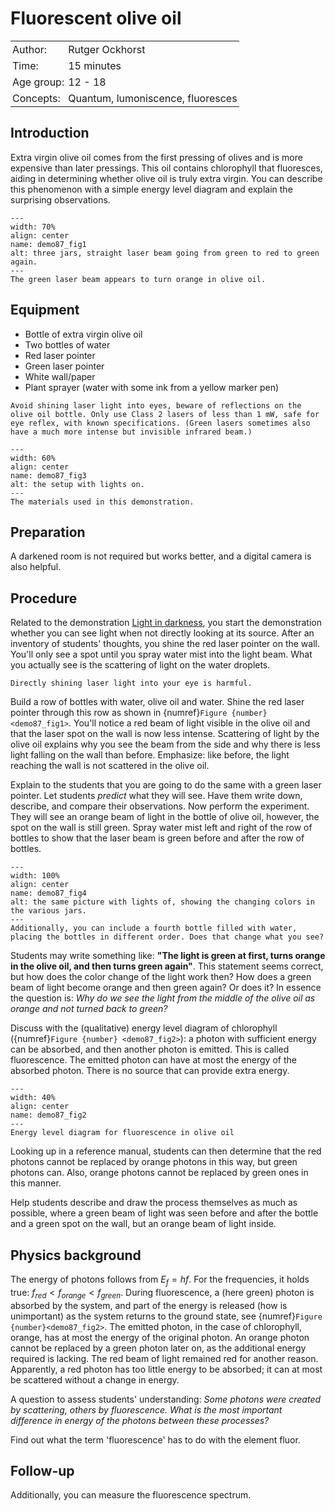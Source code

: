 # Fluorescent olive oil

<table style="width: 100%; border-collapse: collapse; border: none;">
    <tr style="background-color: var(--background-color);">  
        <td style="text-align: left; padding: 3px; border: none; color: var(--text-color)">Author:</td>
        <td style="text-align: left; padding: 3px; border: none; color: var(--text-color)">Rutger Ockhorst</td>
    </tr>
    <tr style="background-color: var(--background-color);"> 
        <td style="text-align: left; padding: 3px; border: none; color: var(--text-color)">Time:</td>
        <td style="text-align: left; padding: 3px; border: none; color: var(--text-color)">15 minutes</td>
    </tr>
    <tr style="background-color: var(--background-color);"> 
        <td style="text-align: left; padding: 3px; border: none; color: var(--text-color)">Age group:</td>
        <td style="text-align: left; padding: 3px; border: none; color: var(--text-color)">12 - 18</td>
    </tr>
    <tr style="background-color: var(--background-color);"> 
        <td style="text-align: left; padding: 3px; border: none; color: var(--text-color)">Concepts:</td>
        <td style="text-align: left; padding: 3px; border: none; color: var(--text-color)">Quantum, lumoniscence, fluoresces</td>
    </tr>
</table>

## Introduction

Extra virgin olive oil comes from the first pressing of olives and is more expensive than later pressings. This oil contains chlorophyll that fluoresces, aiding in determining whether olive oil is truly extra virgin. You can describe this phenomenon with a simple energy level diagram and explain the surprising observations.

```{figure} demo87_figure1.jpg
---
width: 70%
align: center
name: demo87_fig1
alt: three jars, straight laser beam going from green to red to green again.
---
The green laser beam appears to turn orange in olive oil. 
```

## Equipment

- Bottle of extra virgin olive oil
- Two bottles of water
- Red laser pointer
- Green laser pointer
- White wall/paper
- Plant sprayer (water with some ink from a yellow marker pen)

```{warning}
Avoid shining laser light into eyes, beware of reflections on the olive oil bottle. Only use Class 2 lasers of less than 1 mW, safe for eye reflex, with known specifications. (Green lasers sometimes also have a much more intense but invisible infrared beam.)
```

```{figure} demo87_figure3.jpg
---
width: 60%
align: center
name: demo87_fig3
alt: the setup with lights on.
---
The materials used in this demonstration.
```

## Preparation

A darkened room is not required but works better, and a digital camera is also helpful.

## Procedure

Related to the demonstration [Light in darkness](../demo03/demo03.md), you start the demonstration whether you can see light when not directly looking at its source. After an inventory of students' thoughts, you shine the red laser pointer on the wall. You'll only see a spot until you spray water mist into the light beam. What you actually see is the scattering of light on the water droplets. 

```{warning}
Directly shining laser light into your eye is harmful.
```

Build a row of bottles with water, olive oil and water. Shine the red laser pointer through this row as shown in {numref}`Figure {number} <demo87_fig1>`. You'll notice a red beam of light visible in the olive oil and that the laser spot on the wall is now less intense. Scattering of light by the olive oil explains why you see the beam from the side and why there is less light falling on the wall than before. Emphasize: like before, the light reaching the wall is not scattered in the olive oil.

Explain to the students that you are going to do the same with a green laser pointer. Let students *predict* what they will see. Have them write down, describe, and compare their observations. Now perform the experiment. They will see an orange beam of light in the bottle of olive oil, however, the spot on the wall is still green. Spray water mist left and right of the row of bottles to show that the laser beam is green before and after the row of bottles.

```{figure} demo87_figure4.jpg
---
width: 100%
align: center
name: demo87_fig4
alt: the same picture with lights of, showing the changing colors in the various jars.
---
Additionally, you can include a fourth bottle filled with water, placing the bottles in different order. Does that change what you see?
```

Students may write something like: **"The light is green at first, turns orange in the olive oil, and then turns green again"**. This statement seems correct, but how does the color change of the light work then? How does a green beam of light become orange and then green again? Or does it? In essence the question is: *Why do we see the light from the middle of the olive oil as orange and not turned back to green?*

Discuss with the (qualitative) energy level diagram of chlorophyll ({numref}`Figure {number} <demo87_fig2>`): a photon with sufficient energy can be absorbed, and then another photon is emitted. This is called fluorescence. The emitted photon can have at most the energy of the absorbed photon. There is no source that can provide extra energy.

```{figure} demo87_figure2.png
---
width: 40%
align: center
name: demo87_fig2
---
Energy level diagram for fluorescence in olive oil
```

Looking up in a reference manual, students can then determine that the red photons cannot be replaced by orange photons in this way, but green photons can. Also, orange photons cannot be replaced by green ones in this manner.

Help students describe and draw the process themselves as much as possible, where a green beam of light was seen before and after the bottle and a green spot on the wall, but an orange beam of light inside.

## Physics background

The energy of photons follows from $E_f = hf$. For the frequencies, it holds true: $f_{red} < f_{orange} < f_{green}$. During fluorescence, a (here green) photon is absorbed by the system, and part of the energy is released (how is unimportant) as the system returns to the ground state, see {numref}`Figure {number}<demo87_fig2>`. The emitted photon, in the case of chlorophyll, orange, has at most the energy of the original photon. An orange photon cannot be replaced by a green photon later on, as the additional energy required is lacking. The red beam of light remained red for another reason. Apparently, a red photon has too little energy to be absorbed; it can at most be scattered without a change in energy.

A question to assess students' understanding: *Some photons were created by scattering, others by fluorescence. What is the most important difference in energy of the photons between these processes?*

Find out what the term 'fluorescence' has to do with the element fluor.

## Follow-up

Additionally, you can measure the fluorescence spectrum.